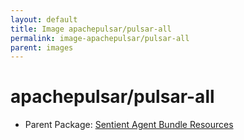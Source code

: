 ```yaml
---
layout: default
title: Image apachepulsar/pulsar-all
permalink: image-apachepulsar/pulsar-all
parent: images
---
```

# apachepulsar/pulsar-all

* Parent Package: [Sentient Agent Bundle Resources](package--sabr)


